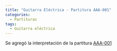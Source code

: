 ```yaml
---
title: "Guitarra Eléctrica - Partitura AAA-001"
categories:
  - Partituras
tags:
  - Guitarra eléctrica
---
```


Se agregó la interpretación de la partitura [AAA-001](/partitura-aaa-001/)
